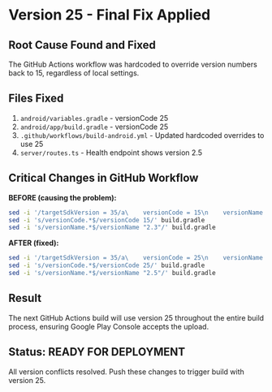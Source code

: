 # Version 25 - Final Fix Applied

## Root Cause Found and Fixed
The GitHub Actions workflow was hardcoded to override version numbers back to 15, regardless of local settings.

## Files Fixed
1. `android/variables.gradle` - versionCode 25 
2. `android/app/build.gradle` - versionCode 25
3. `.github/workflows/build-android.yml` - Updated hardcoded overrides to use 25
4. `server/routes.ts` - Health endpoint shows version 2.5

## Critical Changes in GitHub Workflow
**BEFORE (causing the problem):**
```bash
sed -i '/targetSdkVersion = 35/a\    versionCode = 15\n    versionName = "2.3"' variables.gradle
sed -i 's/versionCode.*$/versionCode 15/' build.gradle
sed -i 's/versionName.*$/versionName "2.3"/' build.gradle
```

**AFTER (fixed):**
```bash
sed -i '/targetSdkVersion = 35/a\    versionCode = 25\n    versionName = "2.5"' variables.gradle
sed -i 's/versionCode.*$/versionCode 25/' build.gradle  
sed -i 's/versionName.*$/versionName "2.5"/' build.gradle
```

## Result
The next GitHub Actions build will use version 25 throughout the entire build process, ensuring Google Play Console accepts the upload.

## Status: READY FOR DEPLOYMENT
All version conflicts resolved. Push these changes to trigger build with version 25.